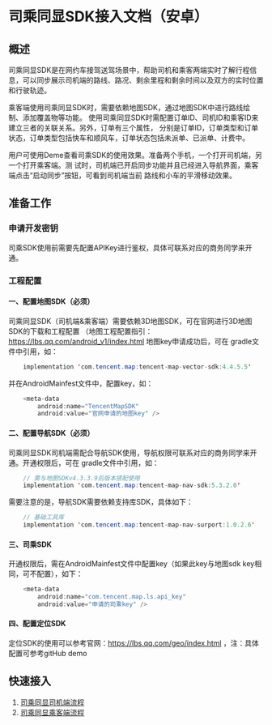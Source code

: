 # 司乘同显SDK接⼊⽂档（安卓）

## 概述

司乘同显SDK是在⽹约⻋接驾送驾场景中，帮助司机和乘客两端实时了解⾏程信息，可以同步展示司机端的路线、路况、剩余⾥程和剩余时间以及双⽅的实时位置和⾏驶轨迹。

乘客端使⽤司乘同显SDK时，需要依赖地图SDK，通过地图SDK中进⾏路线绘制、添加覆盖物等功能。
使⽤司乘同显SDK时需配置订单ID、司机ID和乘客ID来建⽴三者的关联关系。另外，订单有三个属性，
分别是订单ID，订单类型和订单状态，订单类型包括快⻋和顺⻛⻋，订单状态包括未派单、已派单、计费中。

⽤户可使⽤Deme查看司乘SDK的使⽤效果。准备两个⼿机，⼀个打开司机端，另⼀个打开乘客端。测
试时，司机端已开启同步功能并且已经进⼊导航界⾯，乘客端点击“启动同步”按钮，可看到司机端当前
路线和⼩⻋的平滑移动效果。

## 准备⼯作

### 申请开发密钥

司乘SDK使⽤前需要先配置APIKey进⾏鉴权，具体可联系对应的商务同学来开通。

### ⼯程配置

#### ⼀、配置地图SDK（必须）

司乘同显SDK（司机端&乘客端）需要依赖3D地图SDK，可在官⽹进⾏3D地图SDK的下载和⼯程配置
（地图⼯程配置指引：https://lbs.qq.com/android_v1/index.html 地图key申请成功后，可在
gradle⽂件中引⽤，如：

```java
    implementation 'com.tencent.map:tencent-map-vector-sdk:4.4.5.5'
```

并在AndroidMainfest⽂件中，配置key，如：

```java
    <meta-data
        android:name="TencentMapSDK"
        android:value="官⽹申请的地图key" />
```

#### ⼆、配置导航SDK（必须）

司乘同显SDK司机端需配合导航SDK使⽤，导航权限可联系对应的商务同学来开通。开通权限后，可在
gradle⽂件中引⽤，如：

```java
    // 需与地图SDKv4.3.3.9后版本搭配使⽤
    implementation 'com.tencent.map:tencent-map-nav-sdk:5.3.2.0'
```

需要注意的是，导航SDK需要依赖支持库SDK，具体如下：

```java
    // 基础工具库
    implementation 'com.tencent.map:tencent-map-nav-surport:1.0.2.6'
```

#### 三、司乘SDK

开通权限后，需在AndroidMainfest⽂件中配置key（如果此key与地图sdk key相同，可不配置），如下：

```java
    <meta-data
        android:name="com.tencent.map.ls.api_key"
        android:value="申请的司乘key" />
```

#### 四、配置定位SDK

定位SDK的使⽤可以参考官⽹：https://lbs.qq.com/geo/index.html ，注：具体配置可参考gitHub demo

## 快速接入

1. [司乘同显司机端流程](../docs/driver.md)
2. [司乘同显乘客端流程](../docs/passenger.md)
